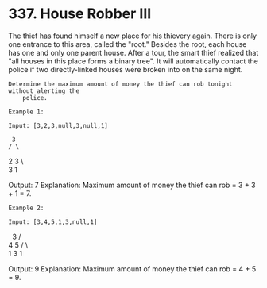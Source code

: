 # 337. House Robber III

The thief has found himself a new place for his thievery again. There is only one entrance to
        this area, called the "root." Besides the root, each house has one and only one
        parent house. After a tour, the smart thief realized that "all houses in this place
        forms a binary tree". It will automatically contact the police if two directly-linked
        houses were broken into on the same night.

    Determine the maximum amount of money the thief can rob tonight without alerting the
        police.

    Example 1:

    Input: [3,2,3,null,3,null,1]

     3
    / \
   2   3
    \   \
     3   1

Output: 7
Explanation: Maximum amount of money the thief can rob = 3 + 3 + 1 = 7.

    Example 2:

    Input: [3,4,5,1,3,null,1]

     3
    / \
   4   5
  / \   \
 1   3   1

Output: 9
Explanation: Maximum amount of money the thief can rob = 4 + 5 = 9.